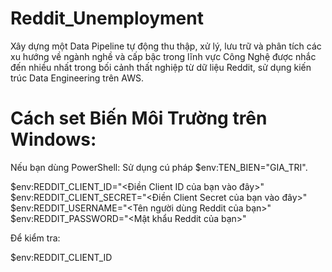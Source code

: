 # Reddit_Unemployment
Xây dựng một Data Pipeline tự động thu thập, xử lý, lưu trữ và phân tích các xu hướng về ngành nghề và cấp bậc trong lĩnh vực Công Nghệ được nhắc đến nhiều nhất trong bối cảnh thất nghiệp từ dữ liệu Reddit, sử dụng kiến trúc Data Engineering trên AWS.



# Cách set Biến Môi Trường trên Windows:
Nếu bạn dùng PowerShell:
Sử dụng cú pháp $env:TEN_BIEN="GIA_TRI".

$env:REDDIT_CLIENT_ID="<Điền Client ID của bạn vào đây>"
$env:REDDIT_CLIENT_SECRET="<Điền Client Secret của bạn vào đây>"
$env:REDDIT_USERNAME="<Tên người dùng Reddit của bạn>"
$env:REDDIT_PASSWORD="<Mật khẩu Reddit của bạn>"

Để kiểm tra:

$env:REDDIT_CLIENT_ID
